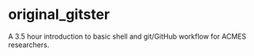 # original_gitster
A 3.5 hour introduction to basic shell and git/GitHub workflow for ACMES researchers.
